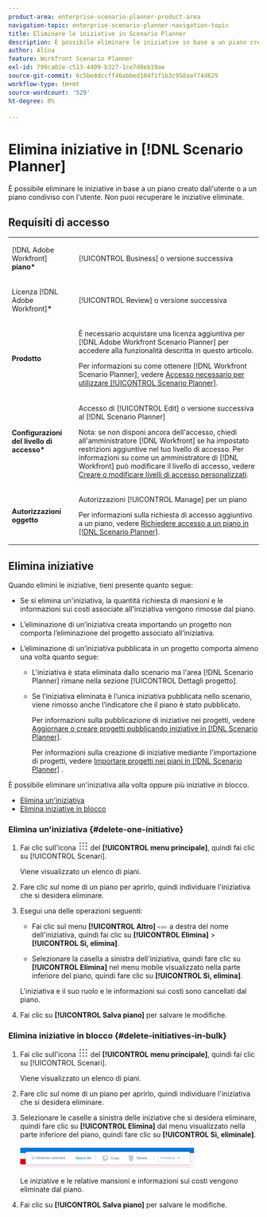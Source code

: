 ```yaml
---
product-area: enterprise-scenario-planner-product-area
navigation-topic: enterprise-scenario-planner-navigation-topic
title: Eliminare le iniziative in Scenario Planner
description: È possibile eliminare le iniziative in base a un piano creato dall'utente o a un piano condiviso con l'utente. Non puoi recuperare le iniziative eliminate.
author: Alina
feature: Workfront Scenario Planner
exl-id: 799ca02e-c513-4409-b327-1ce7d8eb19ae
source-git-commit: 6c5be4dccff46abbed104f1f1b3c958aaf74d629
workflow-type: tm+mt
source-wordcount: '529'
ht-degree: 0%

---
```


# Elimina iniziative in [!DNL Scenario Planner]

È possibile eliminare le iniziative in base a un piano creato dall&#39;utente o a un piano condiviso con l&#39;utente. Non puoi recuperare le iniziative eliminate.

## Requisiti di accesso

<table style="table-layout:auto"> 
 <col> 
 <col> 
 <tbody> 
  <tr> 
   <td> <p>[!DNL Adobe Workfront]<b> piano*</b> </p> </td> 
   <td>[!UICONTROL Business] o versione successiva</td> 
  </tr> 
  <tr> 
   <td> <p>Licenza [!DNL Adobe Workfront]<b>*</b> </p> </td> 
   <td> <p>[!UICONTROL Review] o versione successiva</p> </td> 
  </tr> 
  <tr> 
   <td><b>Prodotto</b> </td> 
   <td> <p>È necessario acquistare una licenza aggiuntiva per [!DNL Adobe Workfront Scenario Planner] per accedere alla funzionalità descritta in questo articolo. </p> <p>Per informazioni su come ottenere [!DNL Workfront Scenario Planner], vedere <a href="../scenario-planner/access-needed-to-use-sp.md" class="MCXref xref">Accesso necessario per utilizzare [!UICONTROL Scenario Planner]</a>. </p> </td> 
  </tr> 
  <tr data-mc-conditions=""> 
   <td><strong>Configurazioni del livello di accesso*</strong> </td> 
   <td> <p>Accesso di [!UICONTROL Edit] o versione successiva al [!DNL Scenario Planner]</p> <p>Nota: se non disponi ancora dell'accesso, chiedi all'amministratore [!DNL Workfront] se ha impostato restrizioni aggiuntive nel tuo livello di accesso. Per informazioni su come un amministratore di [!DNL Workfront] può modificare il livello di accesso, vedere <a href="../administration-and-setup/add-users/configure-and-grant-access/create-modify-access-levels.md" class="MCXref xref">Creare o modificare livelli di accesso personalizzati</a>.</p> </td> 
  </tr> 
  <tr data-mc-conditions=""> 
   <td> <p><strong>Autorizzazioni oggetto</strong> </p> </td> 
   <td> <p>Autorizzazioni [!UICONTROL Manage] per un piano</p> <p>Per informazioni sulla richiesta di accesso aggiuntivo a un piano, vedere <a href="../scenario-planner/request-access-to-plan.md" class="MCXref xref">Richiedere accesso a un piano in [!DNL Scenario Planner]</a>.</p> </td> 
  </tr> 
 </tbody> 
</table>

## Elimina iniziative

Quando elimini le iniziative, tieni presente quanto segue:

* Se si elimina un&#39;iniziativa, la quantità richiesta di mansioni e le informazioni sui costi associate all&#39;iniziativa vengono rimosse dal piano.
* L’eliminazione di un’iniziativa creata importando un progetto non comporta l’eliminazione del progetto associato all’iniziativa.
* L’eliminazione di un’iniziativa pubblicata in un progetto comporta almeno una volta quanto segue:

   * L&#39;iniziativa è stata eliminata dallo scenario ma l&#39;area [!DNL Scenario Planner] rimane nella sezione [!UICONTROL Dettagli progetto].
   * Se l’iniziativa eliminata è l’unica iniziativa pubblicata nello scenario, viene rimosso anche l’indicatore che il piano è stato pubblicato.

     Per informazioni sulla pubblicazione di iniziative nei progetti, vedere [Aggiornare o creare progetti pubblicando iniziative in [!DNL Scenario Planner]](../scenario-planner/publish-scenarios-update-projects.md).

     Per informazioni sulla creazione di iniziative mediante l&#39;importazione di progetti, vedere [Importare progetti nei piani in [!DNL Scenario Planner]](../scenario-planner/import-projects-to-plans.md) .

È possibile eliminare un&#39;iniziativa alla volta oppure più iniziative in blocco.

* [Elimina un&#39;iniziativa](#delete-one-initiative)
* [Elimina iniziative in blocco](#delete-initiatives-in-bulk)

### Elimina un&#39;iniziativa {#delete-one-initiative}

1. Fai clic sull&#39;icona ![](assets/main-menu-icon.png) del **[!UICONTROL menu principale]**, quindi fai clic su [!UICONTROL Scenari].

   Viene visualizzato un elenco di piani.

1. Fare clic sul nome di un piano per aprirlo, quindi individuare l&#39;iniziativa che si desidera eliminare.
1. Esegui una delle operazioni seguenti:

   * Fai clic sul menu **[!UICONTROL Altro]** ![](assets/more-menu.png) a destra del nome dell&#39;iniziativa, quindi fai clic su **[!UICONTROL Elimina]** > **[!UICONTROL Sì, elimina]**.

   * Selezionare la casella a sinistra dell&#39;iniziativa, quindi fare clic su **[!UICONTROL Elimina]** nel menu mobile visualizzato nella parte inferiore del piano, quindi fare clic su **[!UICONTROL Sì, elimina]**.

   L&#39;iniziativa e il suo ruolo e le informazioni sui costi sono cancellati dal piano.

1. Fai clic su **[!UICONTROL Salva piano]** per salvare le modifiche.

### Elimina iniziative in blocco {#delete-initiatives-in-bulk}

1. Fai clic sull&#39;icona ![](assets/main-menu-icon.png) del **[!UICONTROL menu principale]**, quindi fai clic su [!UICONTROL Scenari].

   Viene visualizzato un elenco di piani.

1. Fare clic sul nome di un piano per aprirlo, quindi individuare l&#39;iniziativa che si desidera eliminare.
1. Selezionare le caselle a sinistra delle iniziative che si desidera eliminare, quindi fare clic su **[!UICONTROL Elimina]** dal menu visualizzato nella parte inferiore del piano, quindi fare clic su **[!UICONTROL Sì, eliminale]**.

   ![](assets/bottom-manage-initiative-menu-350x45.png)

   Le iniziative e le relative mansioni e informazioni sui costi vengono eliminate dal piano.

1. Fai clic su **[!UICONTROL Salva piano]** per salvare le modifiche.
